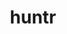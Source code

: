 ---
title: huntr
description: The world’s first bug bounty platform for AI/ML. huntr provides a single place for security researchers to submit vulnerabilities, to ensure the security and stability of AI/ML applications, including those powered by Open Source Software (OSS).
url: https://huntr.com/
image:
    # url: '/assets/images/cafe.png'
    # alt: 'Cafe'
tags: ['ai', 'bugbounty', 'machine-learning']
listedDate: 2023-11-10
published: true
---